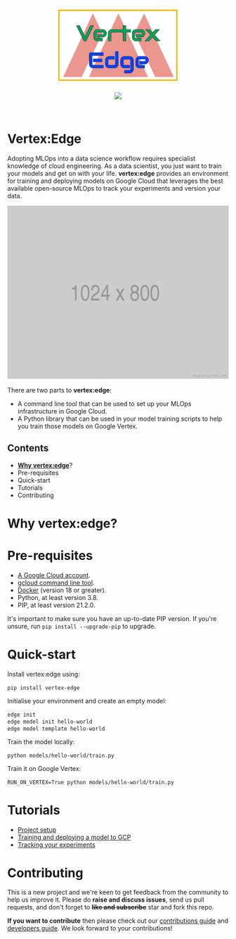 <p align="center"><img src="./vertex-edge-logo.png" alt="Vertex Edge Logo" height="180"/></a></p>
<p align="center">
	<img src="https://img.shields.io/github/repo-size/fuzzylabs/vertex-edge" height="20"/></a>
    <!--<a href="https://circleci.com/gh/fuzzylabs/vertex-edge/tree/master"><img src="https://circleci.com/gh/fuzzylabs/vertex-edge/tree/master.svg?style=svg" alt="CircleCI" height="20"/></a>-->
</p><br/>

# Vertex:Edge

Adopting MLOps into a data science workflow requires specialist knowledge of cloud engineering. As a data scientist, you just want to train your models and get on with your life. **vertex:edge** provides an environment for training and deploying models on Google Cloud that leverages the best available open-source MLOps to track your experiments and version your data.

<p align="center">
    <img src="demo.gif"/>
</p>

There are two parts to **vertex:edge**:

* A command line tool that can be used to set up your MLOps infrastructure in Google Cloud.
* A Python library that can be used in your model training scripts to help you train those models on Google Vertex.

## Contents

* **[Why vertex:edge](#why-vertex:edge?)**?
* Pre-requisites
* Quick-start
* Tutorials
* Contributing

# Why vertex:edge?



# Pre-requisites

* [A Google Cloud account](https://cloud.google.com).
* [gcloud command line tool](https://cloud.google.com/sdk/docs/install).
* [Docker](https://docs.docker.com/get-docker) (version 18 or greater).
* Python, at least version 3.8.
* PIP, at least version 21.2.0.

It's important to make sure you have an up-to-date PIP version. If you're unsure, run `pip install --upgrade-pip` to upgrade.

# Quick-start

Install vertex:edge using:

```
pip install vertex-edge
```

Initialise your environment and create an empty model:

```
edge init
edge model init hello-world
edge model template hello-world
```

Train the model locally:

```
python models/hello-world/train.py
```

Train it on Google Vertex:

```
RUN_ON_VERTEX=True python models/hello-world/train.py
```

# Tutorials

* [Project setup](tutorials/setup.md)
* [Training and deploying a model to GCP](tutorials/train_deploy.md)
* [Tracking your experiments](tutorials/experiment_tracking.md)

# Contributing

This is a new project and we're keen to get feedback from the community to help us improve it. Please do **raise and discuss issues**, send us pull requests, and don't forget to **~~like and subscribe~~** star and fork this repo.

**If you want to contribute** then please check out our [contributions guide](CONTRIBUTING.md) and [developers guide](DEVELOPERS.md). We look forward to your contributions!
